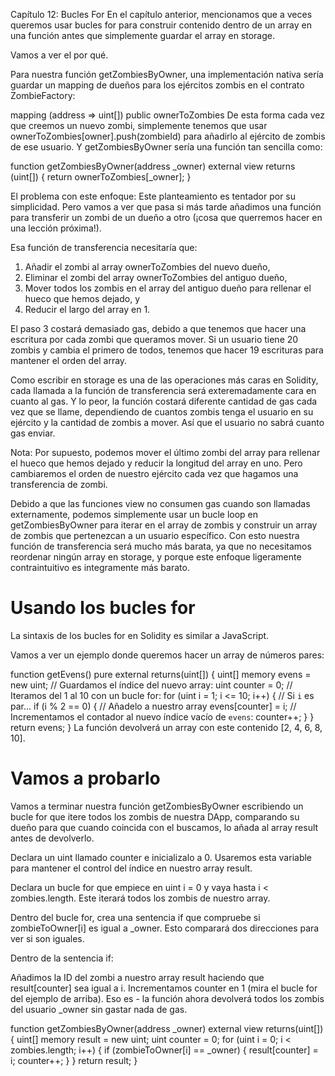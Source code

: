 Capítulo 12: Bucles For
En el capítulo anterior, mencionamos que a veces queremos usar bucles for para construir contenido dentro de un array en una función antes que simplemente guardar el array en storage.

Vamos a ver el por qué.

Para nuestra función getZombiesByOwner, una implementación nativa sería guardar un mapping de dueños para los ejércitos zombis en el contrato ZombieFactory:


mapping (address => uint[]) public ownerToZombies
De esta forma cada vez que creemos un nuevo zombi, simplemente tenemos que usar ownerToZombies[owner].push(zombieId) para añadirlo al ejército de zombis de ese usuario. Y getZombiesByOwner sería una función tan sencilla como:

function getZombiesByOwner(address _owner) external view returns (uint[]) {
  return ownerToZombies[_owner];
}


El problema con este enfoque:
Este planteamiento es tentador por su simplicidad. Pero vamos a ver que pasa si más tarde añadimos una función para transferir un zombi de un dueño a otro (¡cosa que querremos hacer en una lección próxima!).

Esa función de transferencia necesitaría que:

1. Añadir el zombi al array ownerToZombies del nuevo dueño,
2. Eliminar el zombi del array ownerToZombies del antiguo dueño,
3. Mover todos los zombis en el array del antiguo dueño para rellenar el hueco que hemos dejado, y
4. Reducir el largo del array en 1.

El paso 3 costará demasiado gas, debido a que tenemos que hacer una escritura por cada zombi que queramos mover. Si un usuario tiene 20 zombis y cambia el primero de todos, tenemos que hacer 19 escrituras para mantener el orden del array.

Como escribir en storage es una de las operaciones más caras en Solidity, cada llamada a la función de transferencia será exteremadamente cara en cuanto al gas. Y lo peor, la función costará diferente cantidad de gas cada vez que se llame, dependiendo de cuantos zombis tenga el usuario en su ejército y la cantidad de zombis a mover. Así que el usuario no sabrá cuanto gas enviar.

Nota: Por supuesto, podemos mover el último zombi del array para rellenar el hueco que hemos dejado y reducir la longitud del array en uno. Pero cambiaremos el orden de nuestro ejército cada vez que hagamos una transferencia de zombi.

Debido a que las funciones view no consumen gas cuando son llamadas externamente, podemos simplemente usar un bucle loop en getZombiesByOwner para iterar en el array de zombis y construir un array de zombis que pertenezcan a un usuario específico. Con esto nuestra función de transferencia será mucho más barata, ya que no necesitamos reordenar ningún array en storage, y porque este enfoque ligeramente contraintuitivo es integramente más barato.

# Usando los bucles for
La sintaxis de los bucles for en Solidity es similar a JavaScript.

Vamos a ver un ejemplo donde queremos hacer un array de números pares:

function getEvens() pure external returns(uint[]) {
  uint[] memory evens = new uint[](5);
  // Guardamos el índice del nuevo array:
  uint counter = 0;
  // Iteramos del 1 al 10 con un bucle for:
  for (uint i = 1; i <= 10; i++) {
    // Si `i` es par...
    if (i % 2 == 0) {
      // Añadelo a nuestro array
      evens[counter] = i;
      // Incrementamos el contador al nuevo índice vacío de `evens`:
      counter++;
    }
  }
  return evens;
}
La función devolverá un array con este contenido [2, 4, 6, 8, 10].

# Vamos a probarlo

Vamos a terminar nuestra función getZombiesByOwner escribiendo un bucle for que itere todos los zombis de nuestra DApp, comparando su dueño para que cuando coincida con el buscamos, lo añada al array result antes de devolverlo.

Declara un uint llamado counter e inicializalo a 0. Usaremos esta variable para mantener el control del índice en nuestro array result.

Declara un bucle for que empiece en uint i = 0 y vaya hasta i < zombies.length. Este iterará todos los zombis de nuestro array.

Dentro del bucle for, crea una sentencia if que compruebe si zombieToOwner[i] es igual a _owner. Esto comparará dos direcciones para ver si son iguales.

Dentro de la sentencia if:

Añadimos la ID del zombi a nuestro array result haciendo que result[counter] sea igual a i.
Incrementamos counter en 1 (mira el bucle for del ejemplo de arriba).
Eso es - la función ahora devolverá todos los zombis del usuario _owner sin gastar nada de gas.

  function getZombiesByOwner(address _owner) external view returns(uint[]) {
    uint[] memory result = new uint[](ownerZombieCount[_owner]);
    uint counter = 0;
    for (uint i = 0; i < zombies.length; i++) {
      if (zombieToOwner[i] == _owner) {
        result[counter] = i;
        counter++;
      }
    }
    return result;
  }